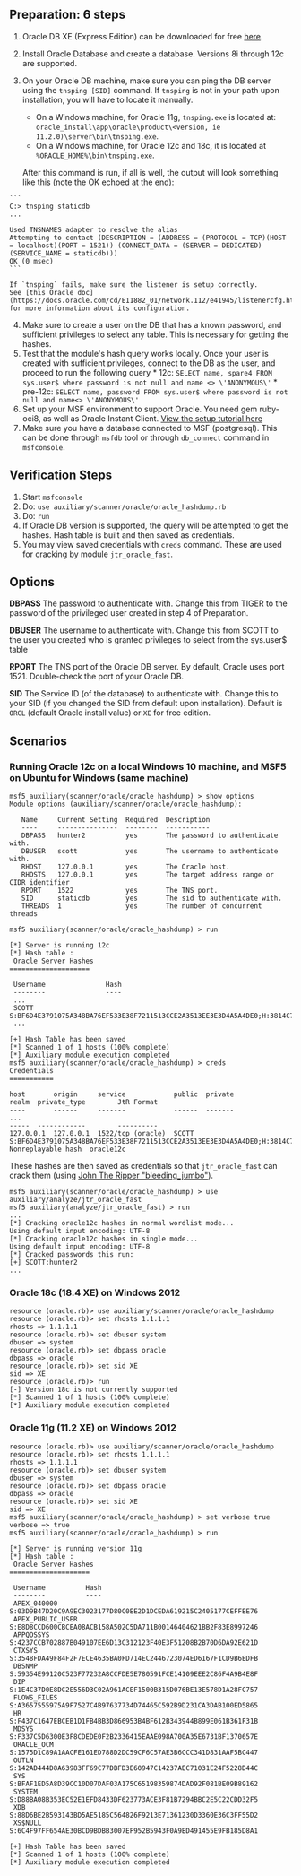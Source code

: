 ## Preparation: 6 steps

  1. Oracle DB XE (Express Edition) can be downloaded for free [here](https://www.oracle.com/technetwork/database/database-technologies/express-edition/downloads/index.html).
  2. Install Oracle Database and create a database. Versions 8i through 12c are supported.
  3. On your Oracle DB machine, make sure you can ping the DB server using the `tnsping [SID]` command. If `tnsping` is not in your path upon installation, you will have to locate it manually.
     * On a Windows machine, for Oracle 11g, `tnsping.exe` is located at: `oracle_install\app\oracle\product\<version, ie 11.2.0)\server\bin\tnsping.exe`.
     * On a Windows machine, for Oracle 12c and 18c, it is located at `%ORACLE_HOME%\bin\tnsping.exe`.

     After this command is run, if all is well, the output will look something like this (note the OK echoed at the end):

    ```
    C:> tnsping staticdb
    ...
    
    Used TNSNAMES adapter to resolve the alias
    Attempting to contact (DESCRIPTION = (ADDRESS = (PROTOCOL = TCP)(HOST = localhost)(PORT = 1521)) (CONNECT_DATA = (SERVER = DEDICATED) (SERVICE_NAME = staticdb)))
    OK (0 msec)
    ```

    If `tnsping` fails, make sure the listener is setup correctly.
    See [this Oracle doc](https://docs.oracle.com/cd/E11882_01/network.112/e41945/listenercfg.htm#NETAG294) for more information about its configuration. 

  4. Make sure to create a user on the DB that has a known password, and sufficient privileges to select any table. This is necessary for getting the hashes.
  5. Test that the module's hash query works locally. Once your user is created with sufficient privileges, connect to the DB as the user, and proceed to run the following query
    * 12c: `SELECT name, spare4 FROM sys.user$ where password is not null and name <> \'ANONYMOUS\'`
    * pre-12c: `SELECT name, password FROM sys.user$ where password is not null and name<> \'ANONYMOUS\'`
  6. Set up your MSF environment to support Oracle. You need gem ruby-oci8, as well as Oracle Instant Client.
     [View the setup tutorial here](https://github.com/rapid7/metasploit-framework/wiki/How-to-get-Oracle-Support-working-with-Kali-Linux)
  7. Make sure you have a database connected to MSF (postgresql). This can be done through `msfdb` tool or through `db_connect` command in `msfconsole`.

## Verification Steps

  1. Start `msfconsole`
  2. Do: ```use auxiliary/scanner/oracle/oracle_hashdump.rb```
  3. Do: ```run```
  4. If Oracle DB version is supported, the query will be attempted to get the hashes. Hash table is built and then saved as credentials.
  5. You may view saved credentials with `creds` command. These are used for cracking by module `jtr_oracle_fast`.

## Options

  **DBPASS**
  The password to authenticate with. Change this from TIGER to the password of the privileged user created in step 4 of Preparation.

  **DBUSER**
  The username to authenticate with. Change this from SCOTT to the user you created who is granted privileges to select from the sys.user$ table

  **RPORT**
  The TNS port of the Oracle DB server. By default, Oracle uses port 1521. Double-check the port of your Oracle DB.

  **SID**
  The Service ID (of the database) to authenticate with. Change this to your SID (if you changed the SID from default upon installation).
  Default is `ORCL` (default Oracle install value) or `XE` for free edition.

## Scenarios

### Running Oracle 12c on a local Windows 10 machine, and MSF5 on Ubuntu for Windows (same machine)

```
msf5 auxiliary(scanner/oracle/oracle_hashdump) > show options
Module options (auxiliary/scanner/oracle/oracle_hashdump):

   Name     Current Setting  Required  Description
   ----     ---------------  --------  -----------
   DBPASS   hunter2          yes       The password to authenticate with.
   DBUSER   scott            yes       The username to authenticate with.
   RHOST    127.0.0.1        yes       The Oracle host.
   RHOSTS   127.0.0.1        yes       The target address range or CIDR identifier
   RPORT    1522             yes       The TNS port.
   SID      staticdb         yes       The sid to authenticate with.
   THREADS  1                yes       The number of concurrent threads

msf5 auxiliary(scanner/oracle/oracle_hashdump) > run

[*] Server is running 12c
[*] Hash table :
 Oracle Server Hashes
====================

 Username               Hash
 --------               ----
 ...
 SCOTT                  S:BF6D4E3791075A348BA76EF533E38F7211513CCE2A3513EE3E3D4A5A4DE0;H:3814C74599475EB73043A1211742EE59;T:0911BAC55EEF63F0C1769E816355BE29492C9D01980DC36C95A86C9CE47F93790631DE3D9A60C90451CFF152E25D9E94F612A1493EC82AF8E3C4D0432B06BA4C2C693B932332BC14D2D66CEF098A4699
 ...
 
[+] Hash Table has been saved
[*] Scanned 1 of 1 hosts (100% complete)
[*] Auxiliary module execution completed
msf5 auxiliary(scanner/oracle/oracle_hashdump) > creds
Credentials
===========

host       origin     service            public  private                                                                                                                                                                                                                                                               realm  private_type        JtR Format
----       ------     -------            ------  -------      
...                                                                                                                                                                                                                                                         -----  ------------        ----------
127.0.0.1  127.0.0.1  1522/tcp (oracle)  SCOTT   S:BF6D4E3791075A348BA76EF533E38F7211513CCE2A3513EE3E3D4A5A4DE0;H:3814C74599475EB73043A1211742EE59;T:0911BAC55EEF63F0C1769E816355BE29492C9D01980DC36C95A86C9CE47F93790631DE3D9A60C90451CFF152E25D9E94F612A1493EC82AF8E3C4D0432B06BA4C2C693B932332BC14D2D66CEF098A4699         Nonreplayable hash  oracle12c
```

These hashes are then saved as credentials so that `jtr_oracle_fast` can crack them (using [John The Ripper "bleeding_jumbo"](https://github.com/magnumripper/JohnTheRipper)).

```
msf5 auxiliary(scanner/oracle/oracle_hashdump) > use auxiliary/analyze/jtr_oracle_fast
msf5 auxiliary(analyze/jtr_oracle_fast) > run
...
[*] Cracking oracle12c hashes in normal wordlist mode...
Using default input encoding: UTF-8
[*] Cracking oracle12c hashes in single mode...
Using default input encoding: UTF-8
[*] Cracked passwords this run:
[+] SCOTT:hunter2
...
```
### Oracle 18c (18.4 XE) on Windows 2012

```
resource (oracle.rb)> use auxiliary/scanner/oracle/oracle_hashdump
resource (oracle.rb)> set rhosts 1.1.1.1
rhosts => 1.1.1.1
resource (oracle.rb)> set dbuser system
dbuser => system
resource (oracle.rb)> set dbpass oracle
dbpass => oracle
resource (oracle.rb)> set sid XE
sid => XE
resource (oracle.rb)> run
[-] Version 18c is not currently supported
[*] Scanned 1 of 1 hosts (100% complete)
[*] Auxiliary module execution completed
```

### Oracle 11g (11.2 XE) on Windows 2012

```
resource (oracle.rb)> use auxiliary/scanner/oracle/oracle_hashdump
resource (oracle.rb)> set rhosts 1.1.1.1
rhosts => 1.1.1.1
resource (oracle.rb)> set dbuser system
dbuser => system
resource (oracle.rb)> set dbpass oracle
dbpass => oracle
resource (oracle.rb)> set sid XE
sid => XE
msf5 auxiliary(scanner/oracle/oracle_hashdump) > set verbose true
verbose => true
msf5 auxiliary(scanner/oracle/oracle_hashdump) > run

[*] Server is running version 11g
[*] Hash table :
 Oracle Server Hashes
====================

 Username          Hash
 --------          ----
 APEX_040000       S:03D9B47D20C9A9EC3023177D80C0EE2D1DCEDA619215C2405177CEFFEE76
 APEX_PUBLIC_USER  S:E8D8CCD600CBCEA08ACB158A502C5DA711B00146404621BB2F83E8997246
 APPQOSSYS         S:4237CCB702887B049107EE6D13C312123F40E3F51208B2B70D6DA92E621D
 CTXSYS            S:3548FDA49F84F2F7ECE4635BA0FD714EC2446723074ED6167F1CD9B6EDFB
 DBSNMP            S:59354E99120C523F77232A8CCFDE5E780591FCE14109EEE2C86F4A9B4E8F
 DIP               S:1E4C37D0E8DC2E556D3C02A961ACEF1500B315D076BE13E578D1A28FC757
 FLOWS_FILES       S:A3657555975A9F7527C4B97637734D74465C592B9D231CA3DAB100ED5865
 HR                S:F437C1647EBCEB1D1FB4BB3D866953B4BF612B343944B899E061B361F31B
 MDSYS             S:F337C5D6300E3F8CDEDE0F2B2336415EAAE098A700A35E6731BF1370657E
 ORACLE_OCM        S:1575D1C89A1AACFE161ED788D2DC59CF6C57AE3B6CCC341D831AAF5BC447
 OUTLN             S:142AD444D8A63983FF69C77DBFD3E60947C14237AEC71031E24F5228D44C
 SYS               S:BFAF1ED5A8D39CC10D07DAF03A175C65198359874DAD92F081BE09B89162
 SYSTEM            S:D88BA08B353EC52E1EFD8433DF623773ACE3F81B7294BBC2E5C22CDD32F5
 XDB               S:88D6BE2B593143BD5AE5185C564826F9213E71361230D3360E36C3FF55D2
 XS$NULL           S:6C4F97FF654AE30BCD9BDBB3007EF952B5943F0A9ED491455E9FB185D8A1

[+] Hash Table has been saved
[*] Scanned 1 of 1 hosts (100% complete)
[*] Auxiliary module execution completed

```

